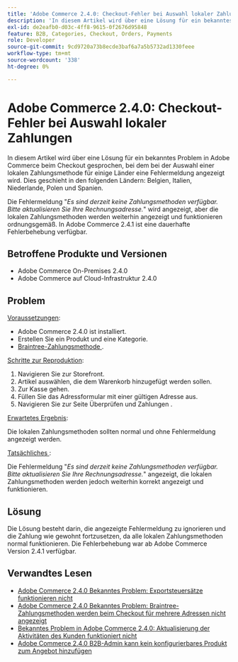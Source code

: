 ```yaml
---
title: 'Adobe Commerce 2.4.0: Checkout-Fehler bei Auswahl lokaler Zahlungen'
description: 'In diesem Artikel wird über eine Lösung für ein bekanntes Problem in Adobe Commerce beim Checkout gesprochen, bei dem bei der Auswahl einer lokalen Zahlungsmethode für einige Länder eine Fehlermeldung angezeigt wird. Dies geschieht in den folgenden Ländern: Belgien, Italien, Niederlande, Polen und Spanien.'
exl-id: de2eafb0-d03c-4ff8-9615-0f2676d95848
feature: B2B, Categories, Checkout, Orders, Payments
role: Developer
source-git-commit: 9cd9720a73b8ecde3baf6a7a5b5732ad1330feee
workflow-type: tm+mt
source-wordcount: '338'
ht-degree: 0%

---
```


# Adobe Commerce 2.4.0: Checkout-Fehler bei Auswahl lokaler Zahlungen

In diesem Artikel wird über eine Lösung für ein bekanntes Problem in Adobe Commerce beim Checkout gesprochen, bei dem bei der Auswahl einer lokalen Zahlungsmethode für einige Länder eine Fehlermeldung angezeigt wird. Dies geschieht in den folgenden Ländern: Belgien, Italien, Niederlande, Polen und Spanien.

Die Fehlermeldung &quot;*Es sind derzeit keine Zahlungsmethoden verfügbar. Bitte aktualisieren Sie Ihre Rechnungsadresse.*&quot; wird angezeigt, aber die lokalen Zahlungsmethoden werden weiterhin angezeigt und funktionieren ordnungsgemäß. In Adobe Commerce 2.4.1 ist eine dauerhafte Fehlerbehebung verfügbar.

## Betroffene Produkte und Versionen

* Adobe Commerce On-Premises 2.4.0
* Adobe Commerce auf Cloud-Infrastruktur 2.4.0

## Problem

<u>Voraussetzungen</u>:

* Adobe Commerce 2.4.0 ist installiert.
* Erstellen Sie ein Produkt und eine Kategorie.
* [Braintree-Zahlungsmethode ](https://developer.adobe.com/commerce/webapi/graphql/payment-methods/braintree/).

<u>Schritte zur Reproduktion</u>:

1. Navigieren Sie zur Storefront.
1. Artikel auswählen, die dem Warenkorb hinzugefügt werden sollen.
1. Zur Kasse gehen.
1. Füllen Sie das Adressformular mit einer gültigen Adresse aus.
1. Navigieren Sie zur Seite Überprüfen und Zahlungen .

<u>Erwartetes Ergebnis</u>:

Die lokalen Zahlungsmethoden sollten normal und ohne Fehlermeldung angezeigt werden.

<u>Tatsächliches </u>:

Die Fehlermeldung &quot;*Es sind derzeit keine Zahlungsmethoden verfügbar. Bitte aktualisieren Sie Ihre Rechnungsadresse.*&quot; angezeigt, die lokalen Zahlungsmethoden werden jedoch weiterhin korrekt angezeigt und funktionieren.

## Lösung

Die Lösung besteht darin, die angezeigte Fehlermeldung zu ignorieren und die Zahlung wie gewohnt fortzusetzen, da alle lokalen Zahlungsmethoden normal funktionieren. Die Fehlerbehebung war ab Adobe Commerce Version 2.4.1 verfügbar.

## Verwandtes Lesen

* [Adobe Commerce 2.4.0 Bekanntes Problem: Exportsteuersätze funktionieren nicht](/help/troubleshooting/miscellaneous/magento-2-4-0-known-issue-export-tax-rates-does-not-work.md)
* [Adobe Commerce 2.4.0 Bekanntes Problem: Braintree-Zahlungsmethoden werden beim Checkout für mehrere Adressen nicht angezeigt](/help/troubleshooting/payments/magento-2-4-0-braintree-not-in-multiple-addresses-checkout.md)
* [Bekanntes Problem in Adobe Commerce 2.4.0: Aktualisierung der Aktivitäten des Kunden funktioniert nicht](/help/troubleshooting/miscellaneous/magento-2-4-0-refresh-on-customer-activities-does-not-work.md)
* [Adobe Commerce 2.4.0 B2B-Admin kann kein konfigurierbares Produkt zum Angebot hinzufügen](/help/troubleshooting/miscellaneous/magento-2-4-0-b2b-admin-can-t-add-configurable-product-to-quote.md)
